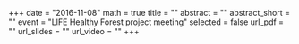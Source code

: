 +++
date = "2016-11-08"
math = true
title = ""
abstract = ""
abstract_short = ""
event = "LIFE Healthy Forest project meeting"
selected = false
url_pdf = ""
url_slides = ""
url_video = ""
+++
